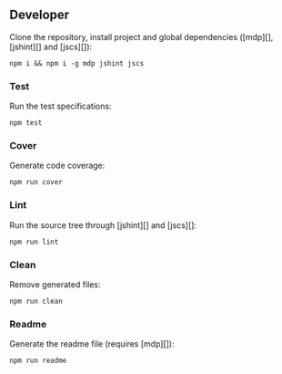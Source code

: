 ## Developer

Clone the repository, install project and global dependencies ([mdp][], [jshint][] and [jscs][]):

```
npm i && npm i -g mdp jshint jscs
```

### Test

Run the test specifications:

```
npm test
```

### Cover

Generate code coverage:

```
npm run cover
```

### Lint

Run the source tree through [jshint][] and [jscs][]:

```
npm run lint
```

### Clean

Remove generated files:

```
npm run clean
```

### Readme

Generate the readme file (requires [mdp][]):

```
npm run readme
```
